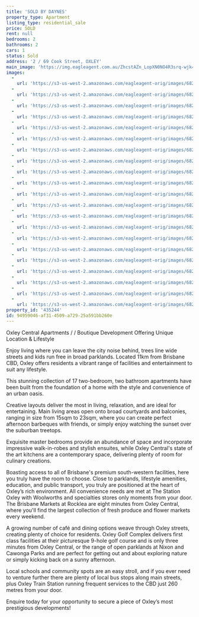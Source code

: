 ```yaml
---
title: 'SOLD BY DAYNES'
property_type: Apartment
listing_type: residential_sale
price: SOLD
rent: null
bedrooms: 2
bathrooms: 2
cars: 1
status: Sold
address: '2 / 69 Cook Street, OXLEY'
main_image: 'https://img.eagleagent.com.au/ZhcstAZn_LopXN0NO4R3srq-wjk=/1280x854/smart/https://s3-us-west-2.amazonaws.com/eagleagent-orig/images/6822155/130469038-image-M.jpg'
images:
  -
    url: 'https://s3-us-west-2.amazonaws.com/eagleagent-orig/images/6822175/130469038-image-U.jpg'
  -
    url: 'https://s3-us-west-2.amazonaws.com/eagleagent-orig/images/6822174/130469038-image-T.jpg'
  -
    url: 'https://s3-us-west-2.amazonaws.com/eagleagent-orig/images/6822173/130469038-image-S.jpg'
  -
    url: 'https://s3-us-west-2.amazonaws.com/eagleagent-orig/images/6822172/130469038-image-R.jpg'
  -
    url: 'https://s3-us-west-2.amazonaws.com/eagleagent-orig/images/6822171/130469038-image-Q.jpg'
  -
    url: 'https://s3-us-west-2.amazonaws.com/eagleagent-orig/images/6822170/130469038-image-P.jpg'
  -
    url: 'https://s3-us-west-2.amazonaws.com/eagleagent-orig/images/6822169/130469038-image-O.jpg'
  -
    url: 'https://s3-us-west-2.amazonaws.com/eagleagent-orig/images/6822168/130469038-image-N.jpg'
  -
    url: 'https://s3-us-west-2.amazonaws.com/eagleagent-orig/images/6822167/130469038-image-L.jpg'
  -
    url: 'https://s3-us-west-2.amazonaws.com/eagleagent-orig/images/6822166/130469038-image-K.jpg'
  -
    url: 'https://s3-us-west-2.amazonaws.com/eagleagent-orig/images/6822165/130469038-image-J.jpg'
  -
    url: 'https://s3-us-west-2.amazonaws.com/eagleagent-orig/images/6822164/130469038-image-I.jpg'
  -
    url: 'https://s3-us-west-2.amazonaws.com/eagleagent-orig/images/6822163/130469038-image-H.jpg'
  -
    url: 'https://s3-us-west-2.amazonaws.com/eagleagent-orig/images/6822162/130469038-image-G.jpg'
  -
    url: 'https://s3-us-west-2.amazonaws.com/eagleagent-orig/images/6822161/130469038-image-F.jpg'
  -
    url: 'https://s3-us-west-2.amazonaws.com/eagleagent-orig/images/6822160/130469038-image-E.jpg'
  -
    url: 'https://s3-us-west-2.amazonaws.com/eagleagent-orig/images/6822159/130469038-image-D.jpg'
  -
    url: 'https://s3-us-west-2.amazonaws.com/eagleagent-orig/images/6822158/130469038-image-C.jpg'
  -
    url: 'https://s3-us-west-2.amazonaws.com/eagleagent-orig/images/6822157/130469038-image-B.jpg'
  -
    url: 'https://s3-us-west-2.amazonaws.com/eagleagent-orig/images/6822156/130469038-image-A.jpg'
  -
    url: 'https://s3-us-west-2.amazonaws.com/eagleagent-orig/images/6822155/130469038-image-M.jpg'
property_id: '435244'
id: 94959046-af31-4509-a729-25a591bb260e
---
```

Oxley Central Apartments / / Boutique Development Offering Unique Location & Lifestyle

Enjoy living where you can leave the city noise behind, trees line wide streets and kids run free in broad parklands. Located 11km from Brisbane CBD, Oxley offers residents a vibrant range of facilities and entertainment to suit any lifestyle.

This stunning collection of 17 two-bedroom, two bathroom apartments have been built from the foundation of a home with the style and convenience of an urban oasis.

Creative layouts deliver the most in living, relaxation, and are ideal for entertaining. Main living areas open onto broad courtyards and balconies, ranging in size from 15sqm to 23sqm, where you can create perfect afternoon barbeques with friends, or simply enjoy watching the sunset over the suburban treetops.

Exquisite master bedrooms provide an abundance of space and incorporate impressive walk-in-robes and stylish ensuites, while Oxley Central's state of the art kitchens are a contemporary space, delivering plenty of room for culinary creations.

Boasting access to all of Brisbane's premium south-western facilities, here you truly have the room to choose. Close to parklands, lifestyle amenities, education, and public transport, you truly are positioned at the heart of Oxley’s rich environment. All convenience needs are met at The Station Oxley with Woolworths and specialties stores only moments from your door. The Brisbane Markets at Rocklea are eight minutes from Oxley Central, where you'll find the largest collection of fresh produce and flower markets every weekend.

A growing number of café and dining options weave through Oxley streets, creating plenty of choice for residents. Oxley Golf Complex delivers first class facilities at their picturesque 9-hole golf course and is only three minutes from Oxley Central, or the range of open parklands at Nixon and Cawonga Parks and are perfect for getting out and about exploring nature or simply kicking back on a sunny afternoon.

Local schools and community spots are an easy stroll, and if you ever need to venture further there are plenty of local bus stops along main streets, plus Oxley Train Station running frequent services to the CBD just 260 metres from your door.

Enquire today for your opportunity to secure a piece of Oxley’s most prestigious developments!